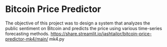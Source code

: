 # Bitcoin Price Predictor

The objective of this project was to design a system that analyzes the
public sentiment on Bitcoin and predicts the price using various
time-series forecasting methods.
https://share.streamlit.io/jashtailor/bitcoin-price-predictor-mk4/main/
mk4.py
